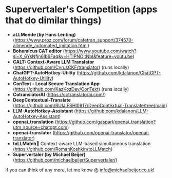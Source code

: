 # Supervertaler's Competition (apps that do dimilar things)
- **aLLMende (by Hans Lenting)** (https://www.proz.com/forum/cafetran_support/374570-allmende_automated_imitation.html)
- **Bohemicus CAT editor** (https://www.youtube.com/watch?si=X_6YsNfjn6Ib6Faq&v=HTIPNOltNbI&feature=youtu.be)
- **CALT: Context-Aware LLM Translator** (https://github.com/CyrusCKF/translator) (runs locally)
- **ChatGPT-AutoHotkey-Utility** (https://github.com/kdalanon/ChatGPT-AutoHotkey-Utility)
- **ConText - Local Secure Translation App** (https://github.com/KazKozDev/ConText) (runs locally)
- **CotranslatorAI** (https://cotranslatorai.com/)
- **DeepContextual-Translate** (https://github.com/RUIJIESHI0917/DeepContextual-Translate/tree/main)
- **LLM-AutoHotkey-Assistant** (https://github.com/kdalanon/LLM-AutoHotkey-Assistant)
- **openai_translation** (https://github.com/gasparl/openai_translation?utm_source=chatgpt.com)
- **openai-translator** (https://github.com/openai-translator/openai-translator)
- **toLLMatch🔪** Context-aware LLM-based simultaneous translation (https://github.com/RomanKoshkin/toLLMatch)
- **Supervertaler (by Michael Beijer)** (https://github.com/michaelbeijer/Supervertaler/)

If you can think of any more, let me know @ info@michaelbeijer.co.uk!
